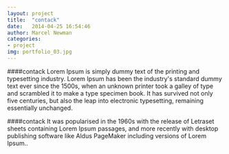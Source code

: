 ```yaml
---
layout: project
title:  "contack"
date:   2014-04-25 16:54:46
author: Marcel Newman
categories:
- project
img: portfolio_03.jpg
---
```

####contack
Lorem Ipsum is simply dummy text of the printing and typesetting industry. Lorem Ipsum has been the industry's standard dummy text ever since the 1500s, when an unknown printer took a galley of type and scrambled it to make a type specimen book. It has survived not only five centuries, but also the leap into electronic typesetting, remaining essentially unchanged.

####contack
It was popularised in the 1960s with the release of Letraset sheets containing Lorem Ipsum passages, and more recently with desktop publishing software like Aldus PageMaker including versions of Lorem Ipsum..
